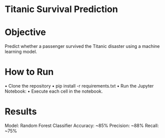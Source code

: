 # Titanic Survival Prediction 

# Objective
Predict whether a passenger survived the Titanic disaster using a machine learning model.

# How to Run
•	Clone the repository
•	pip install -r requirements.txt
•	Run the Jupyter Notebook:
•	Execute each cell in the notebook.
# Results
Model: Random Forest Classifier
Accuracy: ~85%
Precision: ~88%
Recall: ~75%
